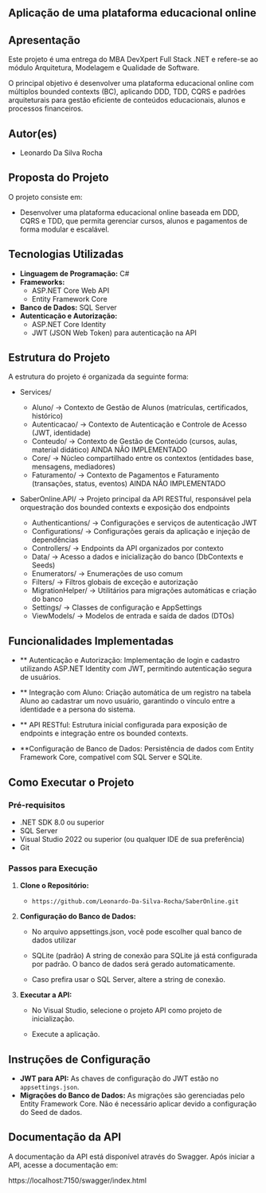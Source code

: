 ## Aplicação de uma plataforma educacional online

## Apresentação

Este projeto é uma entrega do MBA DevXpert Full Stack .NET e refere-se ao módulo Arquitetura, Modelagem e Qualidade de Software.

O principal objetivo é desenvolver uma plataforma educacional online com múltiplos bounded contexts
(BC), aplicando DDD, TDD, CQRS e padrões arquiteturais para gestão eficiente de
conteúdos educacionais, alunos e processos financeiros.


## Autor(es)
- Leonardo Da Silva Rocha

## Proposta do Projeto

O projeto consiste em:

- Desenvolver uma plataforma educacional online baseada em DDD, CQRS e TDD, que permita gerenciar cursos, alunos e pagamentos de forma modular e escalável.

## Tecnologias Utilizadas

- **Linguagem de Programação:** C#
- **Frameworks:**
  - ASP.NET Core Web API
  - Entity Framework Core
- **Banco de Dados:** SQL Server
- **Autenticação e Autorização:**
  - ASP.NET Core Identity
  - JWT (JSON Web Token) para autenticação na API

## Estrutura do Projeto

A estrutura do projeto é organizada da seguinte forma:

- Services/
  - Aluno/             -> Contexto de Gestão de Alunos (matrículas, certificados, histórico)
  - Autenticacao/      -> Contexto de Autenticação e Controle de Acesso (JWT, identidade) 
  - Conteudo/          -> Contexto de Gestão de Conteúdo (cursos, aulas, material didático) AINDA NÃO IMPLEMENTADO
  - Core/              -> Núcleo compartilhado entre os contextos (entidades base, mensagens, mediadores) 
  - Faturamento/       -> Contexto de Pagamentos e Faturamento (transações, status, eventos) AINDA NÃO IMPLEMENTADO

- SaberOnline.API/     -> Projeto principal da API RESTful, responsável pela orquestração dos bounded contexts e exposição dos endpoints
  - Authenticantions/  -> Configurações e serviços de autenticação JWT
  - Configurations/    -> Configurações gerais da aplicação e injeção de dependências
  - Controllers/       -> Endpoints da API organizados por contexto
  - Data/              -> Acesso a dados e inicialização do banco (DbContexts e Seeds)
  - Enumerators/       -> Enumerações de uso comum
  - Filters/           -> Filtros globais de exceção e autorização
  - MigrationHelper/   -> Utilitários para migrações automáticas e criação do banco
  - Settings/          -> Classes de configuração e AppSettings
  - ViewModels/        -> Modelos de entrada e saída de dados (DTOs)


## Funcionalidades Implementadas

- ** Autenticação e Autorização: Implementação de login e cadastro utilizando ASP.NET Identity com JWT, permitindo autenticação segura de usuários.

- ** Integração com Aluno: Criação automática de um registro na tabela Aluno ao cadastrar um novo usuário, garantindo o vínculo entre a identidade e a persona do sistema.

- ** API RESTful: Estrutura inicial configurada para exposição de endpoints e integração entre os bounded contexts.

- **Configuração de Banco de Dados: Persistência de dados com Entity Framework Core, compatível com SQL Server e SQLite.

## **Como Executar o Projeto**

### **Pré-requisitos**

- .NET SDK 8.0 ou superior
- SQL Server
- Visual Studio 2022 ou superior (ou qualquer IDE de sua preferência)
- Git

### **Passos para Execução**

1. **Clone o Repositório:**
   
   - `https://github.com/Leonardo-Da-Silva-Rocha/SaberOnline.git`

2. **Configuração do Banco de Dados:**
   
   - No arquivo appsettings.json, você pode escolher qual banco de dados utilizar
   
   - SQLite (padrão) A string de conexão para SQLite já está configurada por padrão. O banco de dados será gerado automaticamente.
	
   - Caso prefira usar o SQL Server, altere a string de conexão.

4. **Executar a API:**
   
   - No Visual Studio, selecione o projeto API como projeto de inicialização.
   
   - Execute a aplicação.

## Instruções de Configuração

- **JWT para API:** As chaves de configuração do JWT estão no `appsettings.json`.
- **Migrações do Banco de Dados:** As migrações são gerenciadas pelo Entity Framework Core. Não é necessário aplicar devido a configuração do Seed de dados.

## Documentação da API

A documentação da API está disponível através do Swagger. Após iniciar a API, acesse a documentação em:

https://localhost:7150/swagger/index.html
